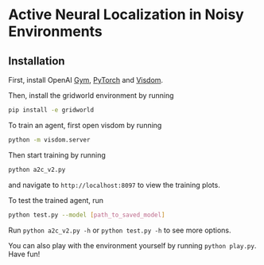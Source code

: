 # Active Neural Localization in Noisy Environments

## Installation

First, install OpenAI [Gym](https://github.com/openai/gym#installation), [PyTorch](https://pytorch.org) and [Visdom](https://github.com/facebookresearch/visdom).

Then, install the gridworld environment by running
```bash
pip install -e gridworld
```

To train an agent, first open visdom by running
```bash
python -m visdom.server
```

Then start training by running
```bash
python a2c_v2.py
```
and navigate to `http://localhost:8097` to view the training plots.

To test the trained agent, run
```bash
python test.py --model [path_to_saved_model]
```

Run `python a2c_v2.py -h` or `python test.py -h` to see more options. 

You can also play with the environment yourself by running `python play.py`. Have fun!
